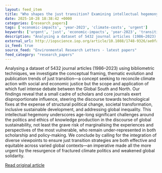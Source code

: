 ```yaml
---
layout: feed_item
title: "Who shapes the just transition? Examining intellectual hegemony in climate research"
date: 2025-10-28 18:38:42 +0000
categories: [research_papers]
tags: ['economic-impacts', 'year-2023', 'climate-costs', 'urgent']
keywords: ['urgent', 'just', 'economic-impacts', 'year-2023', 'transition', 'climate-costs', 'shapes']
description: "Analysing a dataset of 5432 journal articles (1986–2023) using bibliometric techniques, we investigate the conceptual framing, thematic evolution and publica..."
external_url: http://iopscience.iop.org/article/10.1088/1748-9326/ae0fab
is_feed: true
source_feed: "Environmental Research Letters - latest papers"
feed_category: "research_papers"
---
```


Analysing a dataset of 5432 journal articles (1986–2023) using bibliometric techniques, we investigate the conceptual framing, thematic evolution and publication trends of just transition—a concept seeking to reconcile climate action with social and economic justice but the scope and application of which fuel intense debate between the Global South and North. Our findings reveal that a small cadre of scholars and core journals exert disproportionate influence, steering the discourse towards technological fixes at the expense of structural political change, societal transformation, inclusive sustainable development, and addressing global inequality. This intellectual hegemony underscores age-long significant challenges around the politics and ethics of knowledge production in the discourse of global sustainability, not least the grave risk of marginalising the experiences and perspectives of the most vulnerable, who remain under-represented in both scholarship and policy-making. We conclude by calling for the integration of diverse viewpoints to ensure just transition strategies are both effective and equitable across varied global contexts—an imperative made all the more urgent by the resurgence of fractured climate politics and weakened global solidarity.

[Read original article](http://iopscience.iop.org/article/10.1088/1748-9326/ae0fab)
